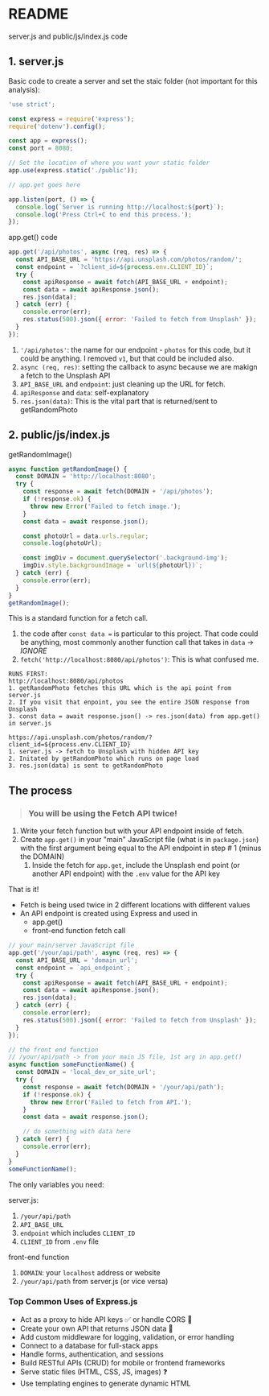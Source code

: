 # README

server.js and public/js/index.js code

## 1. server.js

Basic code to create a server and set the staic folder (not important for this analysis):

```js
'use strict';

const express = require('express');
require('dotenv').config();

const app = express();
const port = 8080;

// Set the location of where you want your static folder
app.use(express.static('./public'));

// app.get goes here

app.listen(port, () => {
  console.log(`Server is running http://localhost:${port}`);
  console.log('Press Ctrl+C to end this process.');
});
```

app.get() code

```js
app.get('/api/photos', async (req, res) => {
  const API_BASE_URL = 'https://api.unsplash.com/photos/random/';
  const endpoint = `?client_id=${process.env.CLIENT_ID}`;
  try {
    const apiResponse = await fetch(API_BASE_URL + endpoint);
    const data = await apiResponse.json();
    res.json(data);
  } catch (err) {
    console.error(err);
    res.status(500).json({ error: 'Failed to fetch from Unsplash' });
  }
});
```

1. `'/api/photos'`: the name for our endpoint - `photos` for this code, but it could be anything. I removed `v1`, but that could be included also.
2. `async (req, res)`: setting the callback to async because we are makign a fetch to the Unsplash API
3. `API_BASE_URL` and `endpoint`: just cleaning up the URL for fetch.
4. `apiResponse` and `data`: self-explanatory
5. `res.json(data)`: This is the vital part that is returned/sent to getRandomPhoto

## 2. public/js/index.js

getRandomImage()

```js
async function getRandomImage() {
  const DOMAIN = 'http://localhost:8080';
  try {
    const response = await fetch(DOMAIN + '/api/photos');
    if (!response.ok) {
      throw new Error('Failed to fetch image.');
    }
    const data = await response.json();

    const photoUrl = data.urls.regular;
    console.log(photoUrl);

    const imgDiv = document.querySelector('.background-img');
    imgDiv.style.backgroundImage = `url(${photoUrl})`;
  } catch (err) {
    console.error(err);
  }
}
getRandomImage();
```

This is a standard function for a fetch call.

1. the code after `const data =` is particular to this project. That code could be anything, most commonly another function call that takes in `data` -> _IGNORE_
2. `fetch('http://localhost:8080/api/photos')`: This is what confused me.

```
RUNS FIRST:
http://localhost:8080/api/photos
1. getRandomPhoto fetches this URL which is the api point from server.js
2. If you visit that enpoint, you see the entire JSON response from Unsplash
3. const data = await response.json() -> res.json(data) from app.get() in server.js

https://api.unsplash.com/photos/random/?client_id=${process.env.CLIENT_ID}
1. server.js -> fetch to Unsplash with hidden API key
2. Initated by getRandomPhoto which runs on page load
3. res.json(data) is sent to getRandomPhoto
```

## The process

> ### You will be using the Fetch API twice!

1. Write your fetch function but with your API endpoint inside of fetch.
2. Create `app.get()` in your "main" JavaScript file (what is in `package.json`) with the first argument being equal to the API endpoint in step # 1 (minus the DOMAIN)
   1. Inside the fetch for `app.get`, include the Unsplash end point (or another API endpoint) with the `.env` value for the API key

That is it!

- Fetch is being used twice in 2 different locations with different values
- An API endpoint is created using Express and used in
  - app.get()
  - front-end function fetch call

```js
// your main/server JavaScript file
app.get('/your/api/path', async (req, res) => {
  const API_BASE_URL = 'domain_url';
  const endpoint = `api_endpoint`;
  try {
    const apiResponse = await fetch(API_BASE_URL + endpoint);
    const data = await apiResponse.json();
    res.json(data);
  } catch (err) {
    console.error(err);
    res.status(500).json({ error: 'Failed to fetch from Unsplash' });
  }
});

// the front end function
// /your/api/path -> from your main JS file, 1st arg in app.get()
async function someFunctionName() {
  const DOMAIN = 'local_dev_or_site_url';
  try {
    const response = await fetch(DOMAIN + '/your/api/path');
    if (!response.ok) {
      throw new Error('Failed to fetch from API.');
    }
    const data = await response.json();

    // do something with data here
  } catch (err) {
    console.error(err);
  }
}
someFunctionName();
```

The only variables you need:

server.js:

1. `/your/api/path`
2. `API_BASE_URL`
3. `endpoint` which includes `CLIENT_ID`
4. `CLIENT_ID` from `.env` file

front-end function

1. `DOMAIN`: your `localhost` address or website
2. `/your/api/path` from server.js (or vice versa)

### Top Common Uses of Express.js

- Act as a proxy to hide API keys ✅ or handle CORS 📌
- Create your own API that returns JSON data 📌
- Add custom middleware for logging, validation, or error handling
- Connect to a database for full-stack apps
- Handle forms, authentication, and sessions
- Build RESTful APIs (CRUD) for mobile or frontend frameworks
- Serve static files (HTML, CSS, JS, images) ❓
- Use templating engines to generate dynamic HTML
